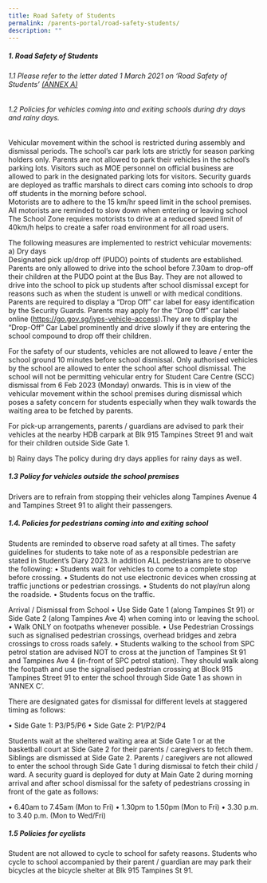 ```yaml
---
title: Road Safety of Students
permalink: /parents-portal/road-safety-students/
description: ""
---
```

##### 1. Road Safety of Students 

###### 1.1 Please refer to the letter dated 1 March 2021 on ‘Road Safety of Students’ [(ANNEX A)](/files/annex%20a%20_letter%20to%20parents_road%20safety.pdf)

###### 1.2 Policies for vehicles coming into and exiting schools during dry days and rainy days.<br>
Vehicular movement within the school is restricted during assembly and dismissal periods. The school’s car park lots are strictly for season parking holders only. Parents are not allowed to park their vehicles in the school’s parking lots. Visitors such as MOE personnel on official business are allowed to park in the designated parking lots for visitors. Security guards are deployed as traffic marshals to direct cars coming into schools to drop off students in the morning before school. <br>
Motorists are to adhere to the 15 km/hr speed limit in the school premises. All motorists are reminded to slow down when entering or leaving school  The School Zone  requires motorists to drive at a reduced speed limit of 40km/h helps to create a safer road environment for all road users.   

The following measures are implemented to restrict vehicular movements: <br>
a)	Dry days <br>
Designated pick up/drop off (PUDO) points of students are established.  Parents are only allowed to drive into the school before 7.30am to drop-off their children at the PUDO point at the Bus Bay. They are not allowed to drive into the school to pick up students after school dismissal except for reasons such as when the student is unwell or with medical conditions. Parents are required to display a “Drop Off” car label for easy identification by the Security Guards. Parents may apply for the “Drop Off” car label online (https://go.gov.sg/jyps-vehicle-access).They are to display the “Drop-Off” Car Label prominently and drive slowly if they are entering the school compound to drop off their children. <br>

For the safety of our students, vehicles are not allowed to leave / enter the 
school ground 10 minutes before school dismissal. Only authorised vehicles by the school are allowed to enter the school after school dismissal.  The school will not be permitting vehicular entry for Student Care Centre (SCC) dismissal from 6 Feb 2023 (Monday) onwards.  This is in view of the vehicular movement within the school premises during dismissal which poses a safety concern for students especially when they walk towards the waiting area to be fetched by parents.

For pick-up arrangements, parents / guardians are advised to park their vehicles at the nearby HDB carpark at Blk 915 Tampines Street 91 and wait for their children outside Side Gate 1.

b) Rainy days
The policy during dry days applies for rainy days as well. 

##### 1.3 Policy for vehicles outside the school premises

Drivers are to refrain from stopping their vehicles along Tampines Avenue 4 and Tampines Street 91 to alight their passengers. 



##### 1.4. Policies for pedestrians coming into and exiting school

Students are reminded to observe road safety at all times. The safety guidelines for students to take note of as a responsible pedestrian are stated in Student’s Diary 2023. In addition ALL pedestrians are to observe the following:
•	Students wait for vehicles to come to a complete stop before crossing. 
•	Students do not use electronic devices when crossing at traffic junctions or pedestrian crossings. 
•	Students do not play/run along the roadside. 
•	Students focus on the traffic. 

Arrival / Dismissal from School
•	Use Side Gate 1 (along Tampines St 91) or Side Gate 2 (along Tampines Ave 4) when coming into or leaving the school.
•	Walk ONLY on footpaths whenever possible.
•	Use Pedestrian Crossings such as signalised pedestrian crossings, overhead bridges and zebra crossings to cross roads safely.
•	Students walking to the school from SPC petrol station are advised NOT to cross at the junction of Tampines St 91 and Tampines Ave 4 (in-front of SPC petrol station).  They should walk along the footpath and use the signalised pedestrian crossing at Block 915 Tampines Street 91 to enter the school through Side Gate 1 as shown in ‘ANNEX C’.






There are designated gates for dismissal for different levels at staggered timing as follows:

•	Side Gate 1: P3/P5/P6
•	Side Gate 2: P1/P2/P4

Students wait at the sheltered waiting area at Side Gate 1 or at the basketball court at Side Gate 2 for their parents / caregivers to fetch them.  Siblings are dismissed at Side Gate 2.  Parents / caregivers are not allowed to enter the school through Side Gate 1 during dismissal to fetch their child / ward.  A security guard is deployed for duty at Main Gate 2 during morning arrival and after school dismissal for the safety of pedestrians crossing in front of the gate as follows:

•	6.40am to 7.45am (Mon to Fri) 
•	1.30pm to 1.50pm (Mon to Fri)
•	3.30 p.m. to 3.40 p.m. (Mon to Wed/Fri)

##### 1.5 Policies for cyclists 

Student are not allowed to cycle to school for safety reasons.  Students who cycle to school accompanied by their parent / guardian are may park their bicycles at the bicycle shelter at Blk 915 Tampines St 91.